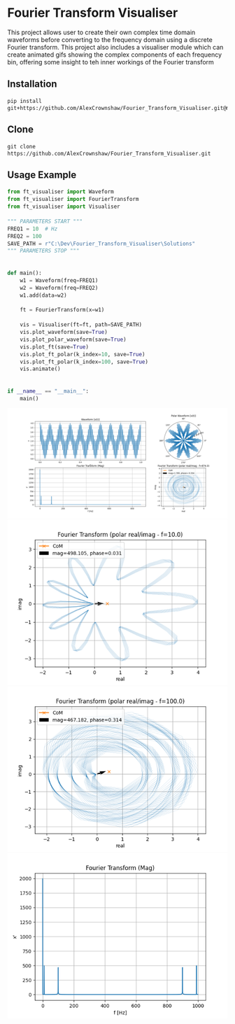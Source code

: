 # Fourier Transform Visualiser
This project allows user to create their own complex time domain waveforms before converting to the frequency domain
using a discrete Fourier transform. This project also includes a visualiser module which can create animated gifs showing
the complex components of each frequency bin, offering some insight to teh inner workings of the Fourier transform

## Installation
```commandline
pip install git+https://github.com/AlexCrownshaw/Fourier_Transform_Visualiser.git@master
```

## Clone
```commandline
git clone https://github.com/AlexCrownshaw/Fourier_Transform_Visualiser.git
```

## Usage Example
```python
from ft_visualiser import Waveform
from ft_visualiser import FourierTransform
from ft_visualiser import Visualiser

""" PARAMETERS START """
FREQ1 = 10  # Hz
FREQ2 = 100
SAVE_PATH = r"C:\Dev\Fourier_Transform_Visualiser\Solutions"
""" PARAMETERS STOP """


def main():
    w1 = Waveform(freq=FREQ1)
    w2 = Waveform(freq=FREQ2)
    w1.add(data=w2)

    ft = FourierTransform(x=w1)

    vis = Visualiser(ft=ft, path=SAVE_PATH)
    vis.plot_waveform(save=True)
    vis.plot_polar_waveform(save=True)
    vis.plot_ft(save=True)
    vis.plot_ft_polar(k_index=10, save=True)
    vis.plot_ft_polar(k_index=100, save=True)
    vis.animate()


if __name__ == "__main__":
    main()

```

![alt text](https://github.com/AlexCrownshaw/Fourier_Transform_Visualiser/blob/master/Solutions/Animation_Still.png "Animation_Still")
![alt text](https://github.com/AlexCrownshaw/Fourier_Transform_Visualiser/blob/master/Solutions/FT_polar_28-10-23_12-18-21.png "FT_Polar")
![alt text](https://github.com/AlexCrownshaw/Fourier_Transform_Visualiser/blob/master/Solutions/FT_polar_28-10-23_12-18-26.png "FT_Polar")
![alt text](https://github.com/AlexCrownshaw/Fourier_Transform_Visualiser/blob/master/Solutions/FT_28-10-23_12-18-15.png "FT")
